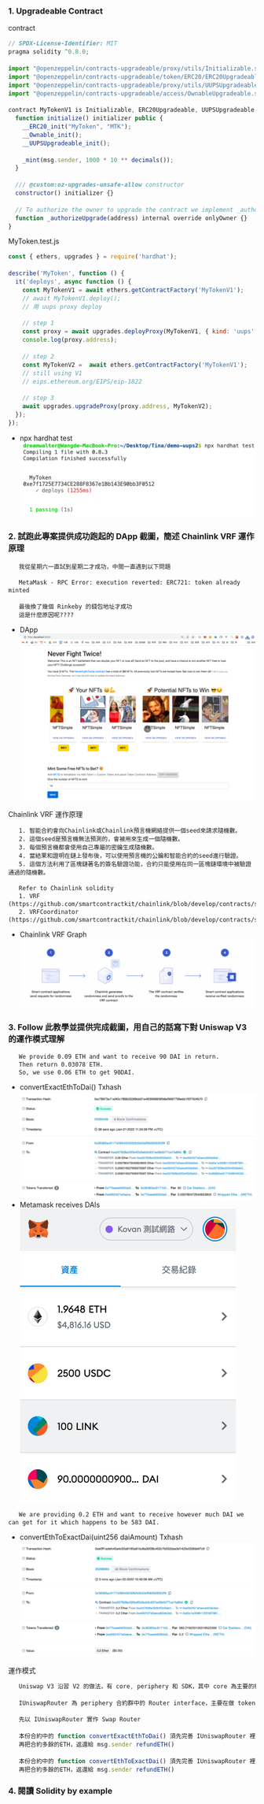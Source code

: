 ### 1. Upgradeable Contract
contract
```js
// SPDX-License-Identifier: MIT
pragma solidity ^0.8.0;

import "@openzeppelin/contracts-upgradeable/proxy/utils/Initializable.sol";
import "@openzeppelin/contracts-upgradeable/token/ERC20/ERC20Upgradeable.sol";
import "@openzeppelin/contracts-upgradeable/proxy/utils/UUPSUpgradeable.sol";
import "@openzeppelin/contracts-upgradeable/access/OwnableUpgradeable.sol";

contract MyTokenV1 is Initializable, ERC20Upgradeable, UUPSUpgradeable, OwnableUpgradeable {
  function initialize() initializer public {
    __ERC20_init("MyToken", "MTK");
    __Ownable_init();
    __UUPSUpgradeable_init();

    _mint(msg.sender, 1000 * 10 ** decimals());
  }

  /// @custom:oz-upgrades-unsafe-allow constructor
  constructor() initializer {}

  // To authorize the owner to upgrade the contract we implement _authorizeUpgrade with the onlyOwner modifier.
  function _authorizeUpgrade(address) internal override onlyOwner {}
}
```
MyToken.test.js
```js
const { ethers, upgrades } = require('hardhat');

describe('MyToken', function () {
  it('deploys', async function () {
    const MyTokenV1 = await ethers.getContractFactory('MyTokenV1');
    // await MyTokenV1.deploy();
    // 用 uups proxy deploy

    // step 1
    const proxy = await upgrades.deployProxy(MyTokenV1, { kind: 'uups' });  
    console.log(proxy.address);

    // step 2
    const MyTokenV2 =  await ethers.getContractFactory('MyTokenV1');
    // still using V1
    // eips.ethereum.org/EIPS/eip-1822

    // step 3
    await upgrades.upgradeProxy(proxy.address, MyTokenV2);
  });
});
```

   - npx hardhat test ![](./uups_1.png)

### 2. 試跑此專案提供成功跑起的 DApp 截圖，簡述 Chainlink VRF 運作原理
```
   我從星期六一直試到星期二才成功，中間一直遇到以下問題

   MetaMask - RPC Error: execution reverted: ERC721: token already minted

   最後換了幾個 Rinkeby 的錢包地址才成功
   這是什麼原因呢????
```
   - DApp ![](./DApp.png)

   Chainlink VRF 運作原理
```
   1. 智能合約會向Chainlink或Chainlink預言機網絡提供一個seed來請求隨機數。
   2. 這個seed是預言機無法預測的，會被用來生成一個隨機數。
   3. 每個預言機都會使用自己專屬的密鑰生成隨機數。
   4. 當結果和證明在鏈上發布後，可以使用預言機的公鑰和智能合約的seed進行驗證。
   5. 這個方法利用了區塊鏈著名的簽名驗證功能，合約只能使用在同一區塊鏈環境中被驗證通過的隨機數。

   Refer to Chainlink solidity
   1. VRF (https://github.com/smartcontractkit/chainlink/blob/develop/contracts/src/v0.6/VRF.sol)
   2. VRFCoordinator (https://github.com/smartcontractkit/chainlink/blob/develop/contracts/src/v0.6/VRFCoordinator.sol)
```
   - Chainlink VRF Graph ![](./Chainlink_VRF.png)

### 3. Follow 此教學並提供完成截圖，用自己的話寫下對 Uniswap V3 的運作模式理解
```
   We provide 0.09 ETH and want to receive 90 DAI in return.
   Then return 0.03078 ETH.
   So, we use 0.06 ETH to get 90DAI.
```   
   - convertExactEthToDai() Txhash ![](./exactInput.png)
   - Metamask receives DAIs ![](./exactIntput_Metamask.png)
```
   We are providing 0.2 ETH and want to receive however much DAI we can get for it which happens to be 583 DAI.
```
   - convertEthToExactDai(uint256 daiAmount) Txhash ![](./exactOutput.png)

   運作模式
```js
   Uniswap V3 沿習 V2 的做法，有 core, periphery 和 SDK，其中 core 為主要的核心合約群，periphery為輔助合約群，幫助前端存取 Core 合約，也就是這題作業所練習到的部份

   IUniswapRouter 為 periphery 合約群中的 Router interface，主要在做 token swapping function，在本題中，須完全實作其所有 function

   先以 IUniswapRouter 實作 Swap Router

   本份合約中的 function convertExactEthToDai() 須先完善 IUniswapRouter 裡的 struct ExactInputSingleParams 參數設置，做為 exactInputSingle 函數的 parameter，再實例化 exactInputSingle
   再把合約多餘的ETH，返還給 msg.sender refundETH()

   本份合約中的 function convertEthToExactDai() 須先完善 IUniswapRouter 裡的 struct ExactOutputSingleParams 參數設置，做為 exactOutputSingle 函數的 parameter，再實例化 exactOutputSingle
   再把合約多餘的ETH，返還給 msg.sender refundETH()
```

### 4. 閱讀 Solidity by example
